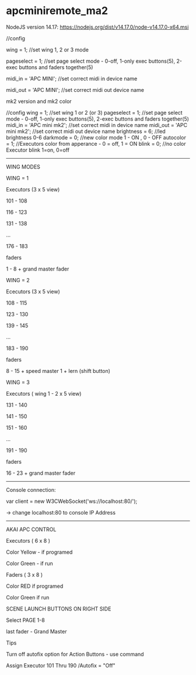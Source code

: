 # apcminiremote_ma2

NodeJS version 14.17: https://nodejs.org/dist/v14.17.0/node-v14.17.0-x64.msi

//config 

wing = 1;   //set wing 1, 2 or 3 mode

pageselect = 1;   //set page select mode - 0-off, 1-only exec buttons(5), 2-exec buttons and faders together(5)

midi_in = 'APC MINI';     //set correct midi in device name

midi_out = 'APC MINI';    //set correct midi out device name 


mk2 version and mk2 color

//config 
wing = 1;   //set wing 1 or 2 (or 3)
pageselect = 1;   //set page select mode - 0-off, 1-only exec buttons(5), 2-exec buttons and faders together(5)
midi_in = 'APC mini mk2';     //set correct midi in device name
midi_out = 'APC mini mk2';    //set correct midi out device name
brightness = 6;     //led brightness 0-6
darkmode = 0;   //new color mode 1 - ON , 0 - OFF
autocolor = 1;  //Executors color from apperance - 0 = off, 1 = ON
blink = 0;      //no color Executor blink 1=on, 0=off 


--------------------------------
WING MODES


WING = 1

Executors (3 x 5 view)

101 - 108

116 - 123

131 - 138

...

176 - 183

faders

1 - 8 + grand master fader




WING = 2

Ececutors (3 x 5 view)

108 - 115

123 - 130

139 - 145

...

183 - 190

faders

8 - 15 + speed master 1 + lern (shift button)




WING = 3

Executors ( wing 1 - 2 x 5 view)

131 - 140

141 - 150

151 - 160

...

191 - 190

faders

16 - 23 + grand master fader


-------------------------------


Console connection:

var client = new W3CWebSocket('ws://localhost:80/');

-> change localhost:80 to console IP Address

-------------------------------- 


AKAI APC CONTROL


Executors ( 6 x 8 )

Color Yellow - if programed

Color Green - if run


Faders ( 3 x 8 )

Color RED if programed

Color Green if run



SCENE LAUNCH BUTTONS ON RIGHT SIDE

Select PAGE 1-8


last fader - Grand Master


Tips

Turn off autofix option for Action Buttons - use command

Assign Executor 101 Thru 190 /Autofix = "Off"

